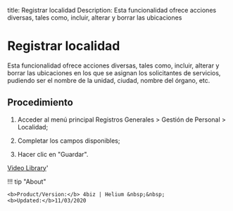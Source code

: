 title:  Registrar localidad 
Description: Esta funcionalidad ofrece acciones diversas, tales como, incluir, alterar y borrar las ubicaciones 
# Registrar localidad

Esta funcionalidad ofrece acciones diversas, tales como, incluir, alterar y borrar las ubicaciones en los que se asignan los solicitantes de servicios, pudiendo ser el nombre de la unidad, ciudad, nombre del órgano, etc.

Procedimiento
-------------

1.  Acceder al menú principal Registros Generales \> Gestión de Personal \>
    Localidad;

2.  Completar los campos disponibles;

3.  Hacer clic en "Guardar".

<i class='fa fa-youtube-play  fa-2x' style='color:#97ce17;vertical-align: middle;'> </i> [Video Library](https://www.youtube.com/playlist?list=PLB5qK2uzf2ROwgzOQev5pGYCVesY4iH8v)'

!!! tip "About"

    <b>Product/Version:</b> 4biz | Helium &nbsp;&nbsp;
    <b>Updated:</b>11/03/2020


